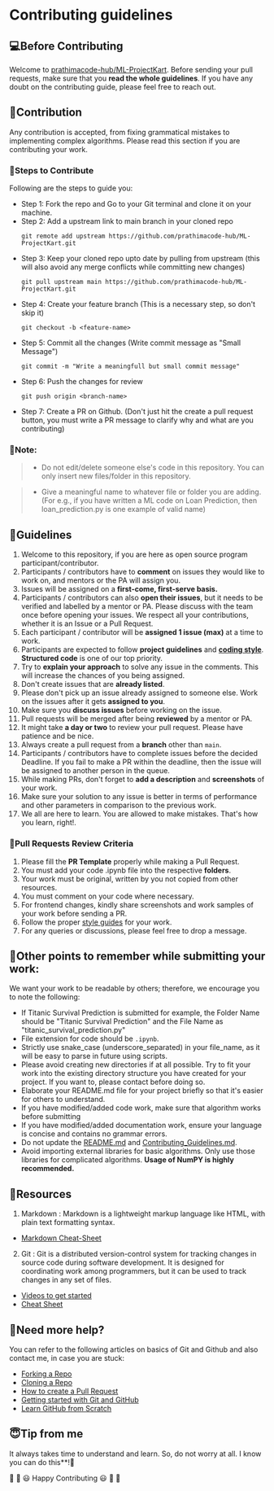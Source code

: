 # Contributing guidelines

## 💻Before Contributing

Welcome to [prathimacode-hub/ML-ProjectKart](https://github.com/prathimacode-hub/ML-ProjectKart/). Before sending your pull requests, make sure that you **read the whole guidelines**. If you have any doubt on the contributing guide, please feel free to reach out.


## 🙌Contribution

Any contribution is accepted, from fixing grammatical mistakes to implementing complex algorithms. Please read this section if you are contributing your work.


### 🔖Steps to Contribute

Following are the steps to guide you:

* Step 1: Fork the repo and Go to your Git terminal and  clone it on your machine.
* Step 2: Add a upstream link to main branch in your cloned repo
    ```
    git remote add upstream https://github.com/prathimacode-hub/ML-ProjectKart.git
    ```
* Step 3: Keep your cloned repo upto date by pulling from upstream (this will also avoid any merge conflicts while committing new changes)
    ```
    git pull upstream main https://github.com/prathimacode-hub/ML-ProjectKart.git
    ```
* Step 4: Create your feature branch (This is a necessary step, so don't skip it)
    ```
    git checkout -b <feature-name>
    ```
* Step 5: Commit all the changes (Write commit message as "Small Message")
    ```
    git commit -m "Write a meaningfull but small commit message"
    ```
* Step 6: Push the changes for review
    ```
    git push origin <branch-name>
    ```
* Step 7: Create a PR on Github. (Don't just hit the create a pull request button, you must write a PR message to clarify why and what are you contributing)


### 🔨Note:

> - Do not edit/delete someone else's code in this repository. You can only insert new files/folder in this repository.

  > - Give a meaningful name to whatever file or folder you are adding. (For e.g., if you have written a ML code on Loan Prediction, then loan_prediction.py is one example of valid name)


## 🔑Guidelines

1. Welcome to this repository, if you are here as open source program participant/contributor.
2. Participants / contributors have to **comment** on issues they would like to work on, and mentors or the PA will assign you.
3. Issues will be assigned on a **first-come, first-serve basis.**
4. Participants / contributors can also **open their issues**, but it needs to be verified and labelled by a mentor or PA. Please discuss with the team once before opening your issues. We respect all your contributions, whether it is an Issue or a Pull Request.
5. Each participant / contributor will be **assigned 1 issue (max)** at a time to work.
6. Participants are expected to follow **project guidelines** and [**coding style**](https://pep8.org/"). **Structured code** is one of our top priority.
7. Try to **explain your approach** to solve any issue in the comments. This will increase the chances of you being assigned.
8. Don't create issues that are **already listed**.
9. Please don't pick up an issue already assigned to someone else. Work on the issues after it gets **assigned to you**.
10. Make sure you **discuss issues** before working on the issue.
11. Pull requests will be merged after being **reviewed** by a mentor or PA.
12. It might take **a day or two** to review your pull request. Please have patience and be nice.
13. Always create a pull request from a **branch** other than `main`.
14. Participants / contributors have to complete issues before the decided Deadline. If you fail to make a PR within the deadline, then the issue will be assigned to another person in the queue.
15. While making PRs, don't forget to **add a description** and **screenshots** of your work.
16. Make sure your solution to any issue is better in terms of performance and other parameters in comparison to the previous work.
17. We all are here to learn. You are allowed to make mistakes. That's how you learn, right!.

### 🧲Pull Requests Review Criteria

1. Please fill the **PR Template** properly while making a Pull Request.
2. You must add your code .ipynb file into the respective **folders**.
3. Your work must be original, written by you not copied from other resources.
4. You must comment on your code where necessary.
4. For frontend changes, kindly share screenshots and work samples of your work before sending a PR.
5. Follow the proper [style guides](https://google.github.io/styleguide/) for your work.
6. For any queries or discussions, please feel free to drop a message.


## 📍Other points to remember while submitting your work:

We want your work to be readable by others; therefore, we encourage you to note the following:

- If Titanic Survival Prediction is submitted for example, the Folder Name should be "Titanic Survival Prediction" and the File Name as "titanic_survival_prediction.py"
- File extension for code should be `.ipynb`. 
- Strictly use snake_case (underscore_separated) in your file_name, as it will be easy to parse in future using scripts.
- Please avoid creating new directories if at all possible. Try to fit your work into the existing directory structure you have created for your project. If you want to, please contact before doing so.
- Elaborate your README.md file for your project briefly so that it's easier for others to understand.
- If you have modified/added code work, make sure that algorithm works before submitting
- If you have modified/added documentation work, ensure your language is concise and contains no grammar errors.
- Do not update the [README.md](https://github.com/prathimacode-hub/ML-ProjectKart/blob/main/README.md) and [Contributing_Guidelines.md](https://github.com/prathimacode-hub/ML-ProjectKart//blob/main/CONTRIBUTING.md).
- Avoid importing external libraries for basic algorithms. Only use those libraries for complicated algorithms. **Usage of NumPY is highly recommended.** 


## 📖Resources

1. Markdown : Markdown is a lightweight markup language like HTML, with plain text formatting syntax. 
  * [Markdown Cheat-Sheet](https://github.com/adam-p/markdown-here/wiki/Markdown-Cheatsheet)

2. Git : Git is a distributed version-control system for tracking changes in source code during software development. It is designed for coordinating work among programmers, but it can be used to track changes in any set of files.
  * [Videos to get started](https://www.youtube.com/watch?v=xAAmje1H9YM&list=PLeo1K3hjS3usJuxZZUBdjAcilgfQHkRzW)
  * [Cheat Sheet](https://www.atlassian.com/git/tutorials/atlassian-git-cheatsheet)


## 🤔Need more help?

You can refer to the following articles on basics of Git and Github and also contact me, in case you are stuck:
- [Forking a Repo](https://help.github.com/en/github/getting-started-with-github/fork-a-repo)
- [Cloning a Repo](https://help.github.com/en/desktop/contributing-to-projects/creating-an-issue-or-pull-request)
- [How to create a Pull Request](https://opensource.com/article/19/7/create-pull-request-github)
- [Getting started with Git and GitHub](https://towardsdatascience.com/getting-started-with-git-and-github-6fcd0f2d4ac6)
- [Learn GitHub from Scratch](https://lab.github.com/githubtraining/introduction-to-github)


## 😇Tip from me

It always takes time to understand and learn. So, do not worry at all. I know you can do this**!💪


🎉 🎊 😃 Happy Contributing 😃 🎊 🎉
